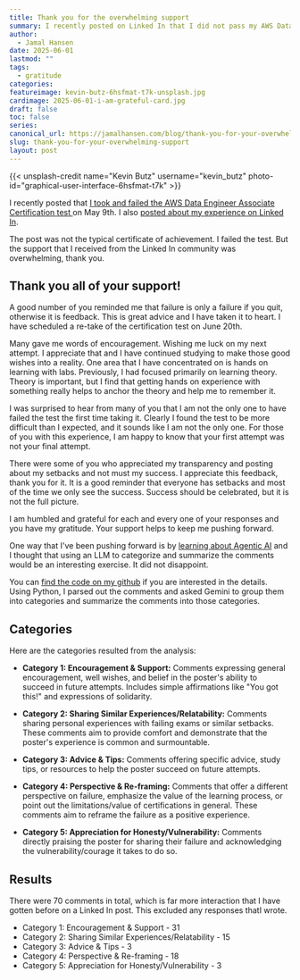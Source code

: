 ```yaml
---
title: Thank you for the overwhelming support
summary: I recently posted on Linked In that I did not pass my AWS Data Engineer exam and I am overwhelmed by the positive response
author:
  - Jamal Hansen
date: 2025-06-01
lastmod: ""
tags:
  - gratitude
categories:
featureimage: kevin-butz-6hsfmat-t7k-unsplash.jpg
cardimage: 2025-06-01-i-am-grateful-card.jpg
draft: false
toc: false
series:
canonical_url: https://jamalhansen.com/blog/thank-you-for-your-overwhelming-support
slug: thank-you-for-your-overwhelming-support
layout: post
---
```


{{< unsplash-credit name="Kevin Butz" username="kevin_butz" photo-id="graphical-user-interface-6hsfmat-t7k" >}}

I recently posted that [I took and failed the AWS Data Engineer Associate Certification test ](https://jamalhansen.com/blog/i-failed-the-aws-certified-data-engineer-associate-exam/) on May 9th. I also [posted about my experience on Linked In](https://www.linkedin.com/feed/update/urn:li:activity:7327072375777173505/).

The post was not the typical certificate of achievement. I failed the test. But the support that I received from the Linked In community was overwhelming, thank you.

## Thank you all of your support!

A good number of you reminded me that failure is only a failure if you quit, otherwise it is feedback. This is great advice and I have taken it to heart. I have scheduled a re-take of the certification test on June 20th.

Many gave me words of encouragement. Wishing me luck on my next attempt. I appreciate that and I have continued studying to make those good wishes into a reality. One area that I have concentrated on is hands on learning with labs. Previously, I had focused primarily on learning theory. Theory is important, but I find that getting hands on experience with something really helps to anchor the theory and help me to remember it.

I was surprised to hear from many of you that I am not the only one to have failed the test the first time taking it. Clearly I found the test to be more difficult than I expected, and it sounds like I am not the only one. For those of you with this experience, I am happy to know that your first attempt was not your final attempt.

There were some of you who appreciated my transparency and posting about my setbacks and not must my success. I appreciate this feedback, thank you for it. It is a good reminder that everyone has setbacks and most of the time we only see the success. Success should be celebrated, but it is not the full picture.

I am humbled and grateful for each and every one of your responses and you have my gratitude. Your support helps to keep me pushing forward.

One way that I've been pushing forward is by [learning about Agentic AI](https://jamalhansen.com/blog/i-have-started-learning-agentic-ai/) and I thought that using an LLM to categorize and summarize the comments would be an interesting exercise. It did not disappoint.

You can [find the code on my github](https://github.com/jamalhansen/llm-evaluator-of-linkedin-comments) if you are interested in the details. Using Python, I parsed out the comments and asked Gemini to group them into categories and summarize the comments into those categories.

## Categories

Here are the categories resulted from the analysis:

- **Category 1: Encouragement & Support:** Comments expressing general encouragement, well wishes, and belief in the poster's ability to succeed in future attempts. Includes simple affirmations like "You got this!" and expressions of solidarity.

- **Category 2: Sharing Similar Experiences/Relatability:** Comments sharing personal experiences with failing exams or similar setbacks. These comments aim to provide comfort and demonstrate that the poster's experience is common and surmountable.

- **Category 3: Advice & Tips:** Comments offering specific advice, study tips, or resources to help the poster succeed on future attempts.

- **Category 4: Perspective & Re-framing:** Comments that offer a different perspective on failure, emphasize the value of the learning process, or point out the limitations/value of certifications in general. These comments aim to reframe the failure as a positive experience.

- **Category 5: Appreciation for Honesty/Vulnerability:** Comments directly praising the poster for sharing their failure and acknowledging the vulnerability/courage it takes to do so.

## Results

There were 70 comments in total, which is far more interaction that I have gotten before on a Linked In post. This excluded any responses thatI wrote.

- Category 1: Encouragement & Support - 31
- Category 2: Sharing Similar Experiences/Relatability - 15
- Category 3: Advice & Tips - 3
- Category 4: Perspective & Re-framing - 18
- Category 5: Appreciation for Honesty/Vulnerability - 3
